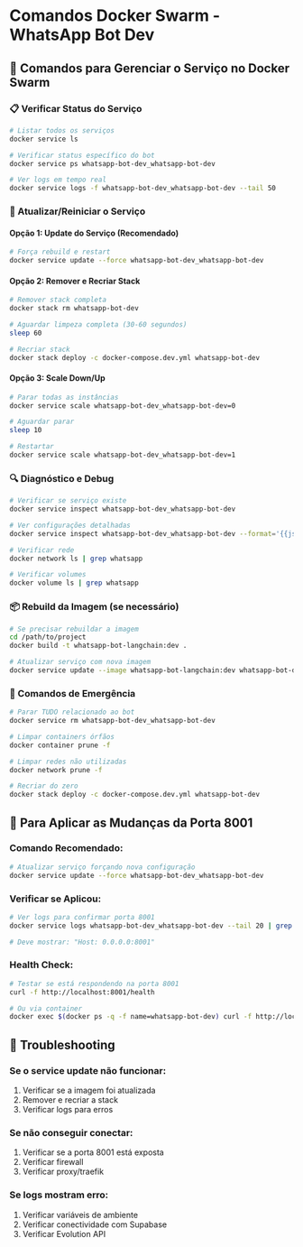 # Comandos Docker Swarm - WhatsApp Bot Dev

## 🐳 Comandos para Gerenciar o Serviço no Docker Swarm

### 📋 Verificar Status do Serviço
```bash
# Listar todos os serviços
docker service ls

# Verificar status específico do bot
docker service ps whatsapp-bot-dev_whatsapp-bot-dev

# Ver logs em tempo real
docker service logs -f whatsapp-bot-dev_whatsapp-bot-dev --tail 50
```

### 🔄 Atualizar/Reiniciar o Serviço

#### Opção 1: Update do Serviço (Recomendado)
```bash
# Força rebuild e restart
docker service update --force whatsapp-bot-dev_whatsapp-bot-dev
```

#### Opção 2: Remover e Recriar Stack
```bash
# Remover stack completa
docker stack rm whatsapp-bot-dev

# Aguardar limpeza completa (30-60 segundos)
sleep 60

# Recriar stack
docker stack deploy -c docker-compose.dev.yml whatsapp-bot-dev
```

#### Opção 3: Scale Down/Up
```bash
# Parar todas as instâncias
docker service scale whatsapp-bot-dev_whatsapp-bot-dev=0

# Aguardar parar
sleep 10

# Restartar
docker service scale whatsapp-bot-dev_whatsapp-bot-dev=1
```

### 🔍 Diagnóstico e Debug

```bash
# Verificar se serviço existe
docker service inspect whatsapp-bot-dev_whatsapp-bot-dev

# Ver configurações detalhadas
docker service inspect whatsapp-bot-dev_whatsapp-bot-dev --format='{{json .Spec.TaskTemplate.ContainerSpec.Env}}'

# Verificar rede
docker network ls | grep whatsapp

# Verificar volumes
docker volume ls | grep whatsapp
```

### 📦 Rebuild da Imagem (se necessário)

```bash
# Se precisar rebuildar a imagem
cd /path/to/project
docker build -t whatsapp-bot-langchain:dev .

# Atualizar serviço com nova imagem
docker service update --image whatsapp-bot-langchain:dev whatsapp-bot-dev_whatsapp-bot-dev
```

### 🚨 Comandos de Emergência

```bash
# Parar TUDO relacionado ao bot
docker service rm whatsapp-bot-dev_whatsapp-bot-dev

# Limpar containers órfãos
docker container prune -f

# Limpar redes não utilizadas
docker network prune -f

# Recriar do zero
docker stack deploy -c docker-compose.dev.yml whatsapp-bot-dev
```

## 🎯 Para Aplicar as Mudanças da Porta 8001

### Comando Recomendado:
```bash
# Atualizar serviço forçando nova configuração
docker service update --force whatsapp-bot-dev_whatsapp-bot-dev
```

### Verificar se Aplicou:
```bash
# Ver logs para confirmar porta 8001
docker service logs whatsapp-bot-dev_whatsapp-bot-dev --tail 20 | grep "Host:"

# Deve mostrar: "Host: 0.0.0.0:8001"
```

### Health Check:
```bash
# Testar se está respondendo na porta 8001
curl -f http://localhost:8001/health

# Ou via container
docker exec $(docker ps -q -f name=whatsapp-bot-dev) curl -f http://localhost:8001/health
```

## 📝 Troubleshooting

### Se o service update não funcionar:
1. Verificar se a imagem foi atualizada
2. Remover e recriar a stack
3. Verificar logs para erros

### Se não conseguir conectar:
1. Verificar se a porta 8001 está exposta
2. Verificar firewall
3. Verificar proxy/traefik

### Se logs mostram erro:
1. Verificar variáveis de ambiente
2. Verificar conectividade com Supabase
3. Verificar Evolution API
